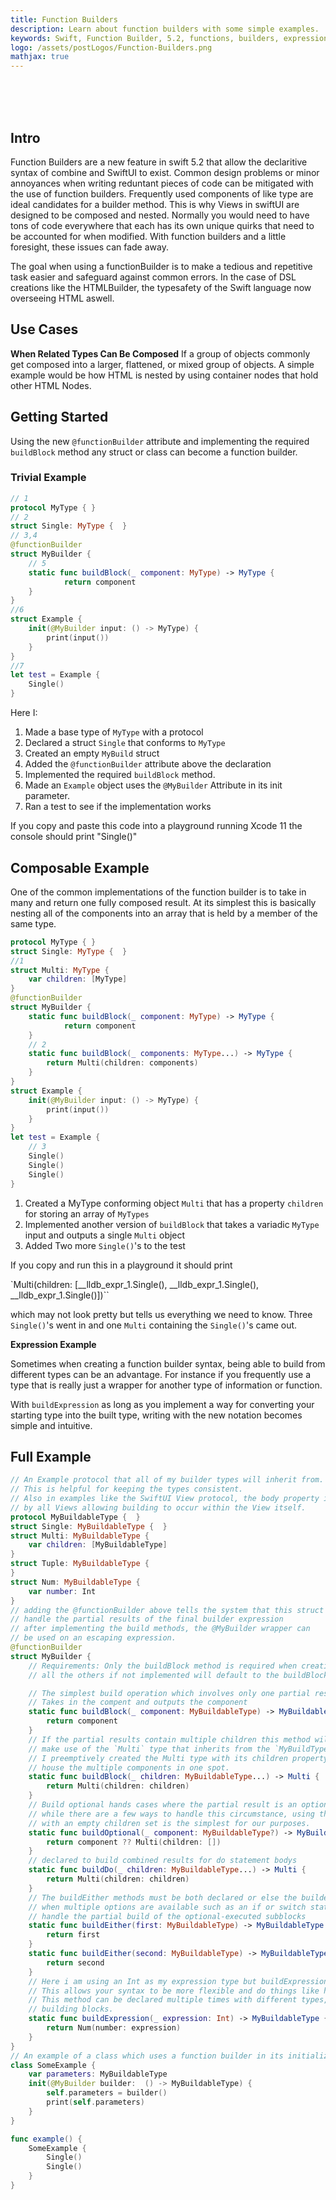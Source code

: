```yaml
---
title: Function Builders
description: Learn about function builders with some simple examples.
keywords: Swift, Function Builder, 5.2, functions, builders, expressions
logo: /assets/postLogos/Function-Builders.png
mathjax: true
---
```


<br>
<br>
<br>


## Intro

Function Builders are a new feature in swift 5.2 that allow the declaritive syntax of combine and SwiftUI
to exist. Common design problems or minor annoyances when writing reduntant pieces of code can be mitigated with the use of function builders. Frequently used components of like type are ideal candidates for a builder method. This is why Views in swiftUI are designed to be composed and nested.
Normally you would need to have tons of code everywhere that each has its own unique quirks that need to be accounted for when modified. With function builders and a little foresight, these issues can fade away.

The goal when using a functionBuilder is to make a tedious and repetitive task easier and safeguard against common errors. In the case of DSL creations like the HTMLBuilder, the typesafety of the Swift language now overseeing HTML aswell.


## Use Cases

**When Related Types Can Be Composed**
If a group of objects commonly get composed into a larger, flattened, or mixed group of objects.
A simple example would be how HTML is nested by using container nodes that hold other HTML Nodes.


## Getting Started

Using the new `@functionBuilder` attribute and implementing the required `buildBlock`  method any struct or class can become a function builder.

### Trivial Example

````swift
// 1
protocol MyType { }
// 2
struct Single: MyType {  }
// 3,4
@functionBuilder
struct MyBuilder {
    // 5
    static func buildBlock(_ component: MyType) -> MyType {
            return component
    }
}
//6
struct Example {
    init(@MyBuilder input: () -> MyType) {
        print(input())
    }
}
//7
let test = Example {
    Single()
}
````

Here I:

1. Made a base type of `MyType` with a protocol
2. Declared a struct `Single` that conforms to  `MyType`
3. Created an empty `MyBuild` struct
4. Added the `@functionBuilder` attribute above the declaration
5. Implemented the required `buildBlock` method.
6. Made an `Example` object uses the `@MyBuilder` Attribute in its init parameter.
7.  Ran a test to see if the implementation works

If you copy and paste this code into a playground running Xcode 11 the console should print "Single()"

## Composable Example

One of the common implementations of the function builder is to take in many and return one fully composed result. At its simplest this is basically nesting all of the components into an array that is held by a
member of the same type.

```swift
protocol MyType { }
struct Single: MyType {  }
//1
struct Multi: MyType {
    var children: [MyType]
}
@functionBuilder
struct MyBuilder {
    static func buildBlock(_ component: MyType) -> MyType {
            return component
    }
    // 2
    static func buildBlock(_ components: MyType...) -> MyType {
        return Multi(children: components)
    }
}
struct Example {
    init(@MyBuilder input: () -> MyType) {
        print(input())
    }
}
let test = Example {
    // 3
    Single()
    Single()
    Single()
}
````

1.  Created a MyType conforming object `Multi` that has a property `children` for storing an array of `MyTypes`
2.  Implemented another version of `buildBlock` that takes a variadic `MyType` input and outputs a single `Multi` object
3.  Added Two more `Single()`'s to the test

If you copy and run this in a playground it should print

`Multi(children: [\__lldb_expr_1.Single(), \__lldb_expr_1.Single(), \__lldb_expr_1.Single()])``

which may not look pretty but tells us everything we need to know. Three `Single()`'s went in
and one `Multi` containing the `Single()`'s came out.

 **Expression Example**

 Sometimes when creating a function builder syntax, being able to build from different types can be an advantage. For instance if you frequently use a type that is really just a wrapper for another type of information or function.

 With `buildExpression` as long as you implement a way for converting your starting type into the built type, writing with the new notation becomes simple and intuitive.


## Full Example

```swift
// An Example protocol that all of my builder types will inherit from.
// This is helpful for keeping the types consistent.
// Also in examples like the SwiftUI View protocol, the body property is inherited
// by all Views allowing building to occur within the View itself.
protocol MyBuildableType {  }
struct Single: MyBuildableType {  }
struct Multi: MyBuildableType {
    var children: [MyBuildableType]
}
struct Tuple: MyBuildableType {
}
struct Num: MyBuildableType {
    var number: Int
}
// adding the @functionBuilder above tells the system that this struct will
// handle the partial results of the final builder expression
// after implementing the build methods, the @MyBuilder wrapper can
// be used on an escaping expression.
@functionBuilder
struct MyBuilder {
    // Requirements: Only the buildBlock method is required when creating a functionBuilder
    // all the others if not implemented will default to the buildBlock method.

    // The simplest build operation which involves only one partial result
    // Takes in the compent and outputs the component
    static func buildBlock(_ component: MyBuildableType) -> MyBuildableType {
        return component
    }
    // If the partial results contain multiple children this method will
    // make use of the `Multi` type that inherits from the `MyBuildType`
    // I preemptively created the Multi type with its children property to
    // house the multiple components in one spot.
    static func buildBlock(_ children: MyBuildableType...) -> Multi {
        return Multi(children: children)
    }
    // Build optional hands cases where the partial result is an optional value
    // while there are a few ways to handle this circumstance, using the `Multi`
    // with an empty children set is the simplest for our purposes.
    static func buildOptional(_ component: MyBuildableType?) -> MyBuildableType {
        return component ?? Multi(children: [])
    }
    // declared to build combined results for do statement bodys
    static func buildDo(_ children: MyBuildableType...) -> Multi {
        return Multi(children: children)
    }
    // The buildEither methods must be both declared or else the builder will use buildOptional
    // when multiple options are available such as an if or switch statement, these methods
    // handle the partial build of the optional-executed subblocks
    static func buildEither(first: MyBuildableType) -> MyBuildableType {
        return first
    }
    static func buildEither(second: MyBuildableType) -> MyBuildableType {
        return second
    }
    // Here i am using an Int as my expression type but buildExpression can use any type.
    // This allows your syntax to be more flexible and do things like handling numbers and other literals
    // This method can be declared multiple times with different types, giving a lot of variability in the
    // building blocks.
    static func buildExpression(_ expression: Int) -> MyBuildableType {
        return Num(number: expression)
    }
}
// An example of a class which uses a function builder in its initializer
class SomeExample {
    var parameters: MyBuildableType
    init(@MyBuilder builder:  () -> MyBuildableType) {
        self.parameters = builder()
        print(self.parameters)
    }
}

func example() {
    SomeExample {
        Single()
        Single()
    }
}
```
